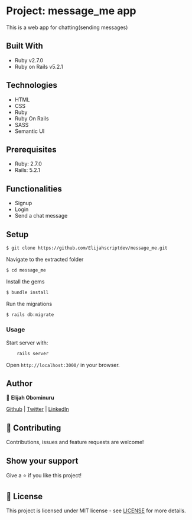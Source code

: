 # Project: message_me app
This is a web app for chatting(sending messages)

## Built With

- Ruby v2.7.0
- Ruby on Rails v5.2.1

## Technologies
- HTML
- CSS
- Ruby
- Ruby On Rails
- SASS
- Semantic UI

## Prerequisites

- Ruby: 2.7.0
- Rails: 5.2.1

## Functionalities 
- Signup
- Login
- Send a chat message

## Setup

```sh
$ git clone https://github.com/Elijahscriptdev/message_me.git
```

Navigate to the extracted folder
```sh
$ cd message_me
```

Install the gems
```sh
$ bundle install
```

Run the migrations
```sh
$ rails db:migrate
```
### Usage

Start server with:

```sh
    rails server
```

Open `http://localhost:3000/` in your browser.

## Author

👤 **Elijah Obominuru**

[Github](https://github.com/Elijahscriptdev) | [Twitter](https://twitter.com/ElijahObominuru) | [LinkedIn](https://www.linkedin.com/in/elijah-obominuru-0b730b143/)


## 🤝 Contributing

Contributions, issues and feature requests are welcome!

## Show your support

Give a ⭐️ if you like this project!

## 📝 License

This project is licensed under MIT license - see [LICENSE](/LICENSE) for more details.
